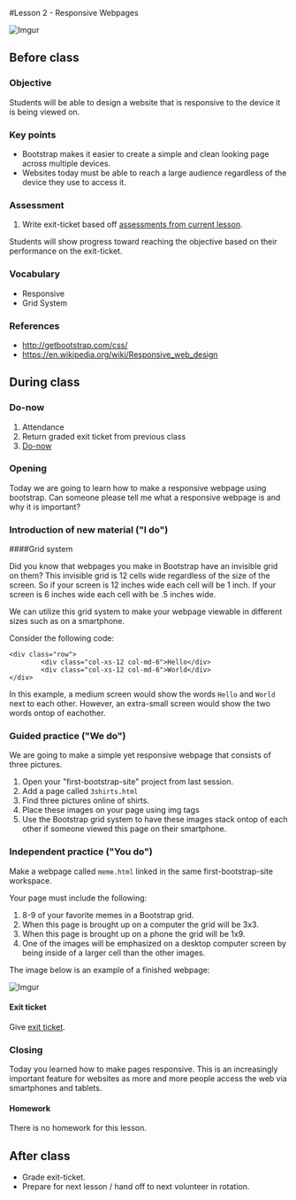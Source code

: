 #Lesson 2 - Responsive Webpages

![Imgur](http://i.imgur.com/hwLWyaBm.png)

## Before class

### Objective

Students will be able to design a website that is responsive to the device it is being viewed on.

### Key points

* Bootstrap makes it easier to create a simple and clean looking page across multiple devices.
* Websites today must be able to reach a large audience regardless of the device they use to access it.

### Assessment

1. Write exit-ticket based off [assessments from current lesson](assessments/exit_ticket.md).

Students will show progress toward reaching the objective based on their performance on the exit-ticket.

### Vocabulary

* Responsive
* Grid System


### References

* http://getbootstrap.com/css/
* https://en.wikipedia.org/wiki/Responsive_web_design

## During class

### Do-now

1. Attendance
2. Return graded exit ticket from previous class
3. [Do-now](assessments/do_now.md)

### Opening

Today we are going to learn how to make a responsive webpage using bootstrap. Can someone please tell me what a responsive webpage is and why it is important?


### Introduction of new material ("I do")

####Grid system

Did you know that webpages you make in Bootstrap have an invisible grid on them? This invisible grid is 12 cells wide regardless of the size of the screen. So if your screen is 12 inches wide each cell will be 1 inch. If your screen is 6 inches wide each cell with be .5 inches wide.

We can utilize this grid system to make your webpage viewable in different sizes such as on a smartphone.

Consider the following code:  


````
<div class="row">  
        <div class="col-xs-12 col-md-6">Hello</div>
        <div class="col-xs-12 col-md-6">World</div>
</div> 
````

In this example, a medium screen would show the words `Hello` and `World` next to each other. However, an extra-small screen would show the two words ontop of eachother.
   
### Guided practice ("We do")
We are going to make a simple yet responsive webpage that consists of three pictures.

1. Open your "first-bootstrap-site" project from last session.
2. Add a page called `3shirts.html` 
3. Find three pictures online of shirts.
4. Place these images on your page using img tags
5. Use the Bootstrap grid system to have these images stack ontop of each other if someone viewed this page on their smartphone.   

### Independent practice ("You do")

Make a webpage called `meme.html` linked in the same first-bootstrap-site workspace.

Your page must include the following:

1. 8-9 of your favorite memes in a Bootstrap grid.
2. When this page is brought up on a computer the grid will be 3x3.
3. When this page is brought up on a phone the grid will be 1x9.
4. One of the images will be emphasized on a desktop computer screen by being inside of a larger cell than the other images.

The image below is an example of a finished webpage:

![Imgur](http://i.imgur.com/tRZdo1pm.png)

#### Exit ticket

Give [exit ticket](assessments/exit_ticket.md).

### Closing

Today you learned how to make pages responsive. This is an increasingly important feature for websites as more and more people access the web via smartphones and tablets.

#### Homework

There is no homework for this lesson.

## After class

* Grade exit-ticket.
* Prepare for next lesson / hand off to next volunteer in rotation.

